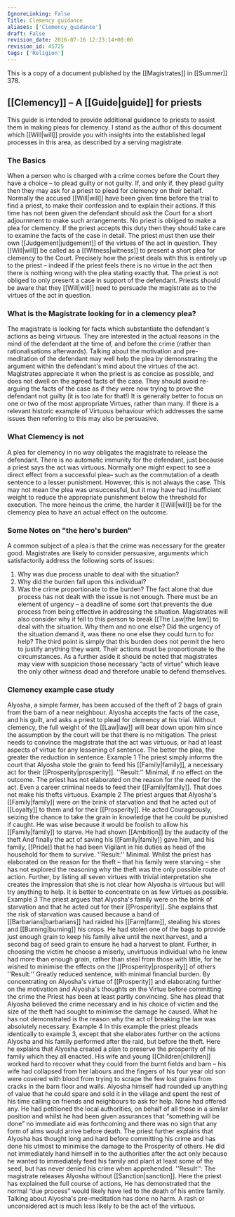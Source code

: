 ```yaml
---
IgnoreLinking: False
Title: Clemency guidance
aliases: ['Clemency_guidance']
draft: False
revision_date: 2016-07-16 12:23:14+00:00
revision_id: 45725
tags: ['Religion']
---
```


This is a copy of a document published by the [[Magistrates]] in [[Summer]] 378. 
## [[Clemency]] – A [[Guide|guide]] for priests
This guide is intended to provide additional guidance to priests to assist them in making pleas for clemency. I stand as the author of this document which [[Will|will]] provide you with insights into the established legal processes in this area, as described by a serving magistrate. 
### The Basics
When a person who is charged with a crime comes before the Court they have a choice – to plead guilty or not guilty. If, and only if, they plead guilty then they may ask for a priest to plead for clemency on their behalf. 
Normally the accused [[Will|will]] have been given time before the trial to find a priest, to make their confession and to explain their actions. If this time has not been given the defendant should ask the Court for a short adjournment to make such arrangements.
No priest is obliged to make a plea for clemency. If the priest accepts this duty then they should take care to examine the facts of the case in detail. The priest must then use their own [[Judgement|judgement]] of the virtues of the act in question. They [[Will|will]] be called as a [[Witness|witness]] to present a short plea for clemency to the Court. Precisely how the priest deals with this is entirely up to the priest – indeed if the priest feels there is no virtue in the act then there is nothing wrong with the plea stating exactly that. The priest is not obliged to only present a case in support of the defendant. Priests should be aware that they [[Will|will]] need to persuade the magistrate as to the virtues of the act in question.
### What is the Magistrate looking for in a clemency plea?
The magistrate is looking for facts which substantiate the defendant's actions as being virtuous. They are interested in the actual reasons in the mind of the defendant at the time of, and before the crime  (rather than rationalisations afterwards). Talking about the motivation and pre-meditation of the defendant may well help the plea by demonstrating the argument within the defendant's mind about the virtues of the act. 
Magistrates appreciate it when the priest is as concise as possible, and does not dwell on the agreed facts of the case. They should avoid re-arguing the facts of the case as if they were now trying to prove the defendant not guilty (it is too late for that!) It is generally better to focus on one or two of the most appropriate Virtues, rather than many. If there is a relevant historic example of Virtuous behaviour which addresses the same issues then referring to this may also be persuasive.
### What Clemency is not
A plea for clemency in no way obligates the magistrate to release the defendant. There is no automatic immunity for the defendant, just because a priest says the act was virtuous. Normally one might expect to see a direct effect from a successful plea– such as the commutation of a death sentence to a lesser punishment. However, this is not always the case. This may not mean the plea was unsuccessful, but it may have had insufficient weight to reduce the appropriate punishment below the threshold for execution. The more heinous the crime, the harder it [[Will|will]] be for the clemency plea to have an actual effect on the outcome.
### Some Notes on "the hero's burden"
A common subject of a plea is that the crime was necessary for the greater good. Magistrates are likely to consider persuasive, arguments which satisfactorily address the following sorts of issues:
1) Why was due process unable to deal with the situation?
2) Why did the burden fall upon this individual?
3) Was the crime proportionate to the burden?
The fact alone that due process has not dealt with the issue is not enough. There must be an element of urgency – a deadline of some sort that prevents the due process from being effective in addressing the situation. 
Magistrates will also consider why it fell to this person to break [[The Law|the law]] to deal with the situation. Why them and no one else? Did the urgency of the situation demand it, was there no one else they could turn to for help? 
The third point is simply that this burden does not permit the hero to justify anything they want. Their actions must be proportionate to the circumstances. As a further aside it should be noted that magistrates may view with suspicion those necessary “acts of virtue” which leave the only other witness dead and therefore unable to defend themselves. 
### Clemency example case study
Alyosha, a simple farmer, has been accused of the theft of 2 bags of grain from the barn of a near neighbour. Alyosha accepts the facts of the case, and his guilt, and asks a priest to plead for clemency at his trial.
Without clemency, the full weight of the [[Law|law]] will bear down upon him since the assumption by the court will be that there is no mitigation. The priest needs to convince the magistrate that the act was virtuous, or had at least aspects of virtue for any lessening of sentence. The better the plea, the greater the reduction in sentence.
Example 1
The priest simply informs the court that Alyosha stole the grain to feed his [[Family|family]], a necessary act for their [[Prosperity|prosperity]]. 
''Result:'' Minimal, if no effect on the outcome. The priest has not elaborated on the reason for the need for the act. Even a career criminal needs to feed their [[Family|family]]. That does not make his thefts virtuous. 
Example 2
The priest argues that Alyosha's [[Family|family]] were on the brink of starvation and that he acted out of [[Loyalty]] to them and for their [[Prosperity]]. He acted Courageously, seizing the chance to take the grain in knowledge that he could be punished if caught. He was wise because it would be foolish to allow his [[Family|family]] to starve. He had shown [[Ambition]] by the audacity of the theft And finally the act of saving his [[Family|family]] gave him, and his family, [[Pride]] that he had been Vigilant in his duties as head of the household for them to survive. 
''Result:'' Minimal. Whilst the priest has elaborated on the reason for the theft – that his family were starving – she has not explored the reasoning why the theft was the only possible route of action. Further, by listing all seven virtues with trivial interpretation she creates the impression that she is not clear how Alyosha is virtuous but will try anything to help. It is better to concentrate on as few Virtues as possible.
Example 3
The priest argues that Alyosha's family were on the brink of starvation and that he acted out for their [[Prosperity]]. She explains that the risk of starvation was caused because a band of [[Barbarians|barbarians]] had raided his [[Farm|farm]], stealing his stores and [[Burning|burning]] his crops. He had stolen one of the bags to provide just enough grain to keep his family alive until the next harvest, and a second bag of seed grain to ensure he had a harvest to plant. Further, in choosing the victim he choose a miserly, unvirtuous individual who he knew had more than enough grain, rather than steal from those with little, for he wished to minimise the effects on the [[Prosperity|prosperity]] of others
''Result:'' Greatly reduced sentence, with minimal financial burden. By concentrating on Alyosha's virtue of [[Prosperity]] and elaborating further on the motivation and Alyosha's thoughts on the Virtue before committing the crime the Priest has been at least partly convincing. She has plead that Alyosha believed the crime necessary and in his choice of victim and the size of the theft had sought to minimise the damage he caused. What he has not demonstrated is the reason why the act of breaking the law was absolutely necessary.
Example 4
In this example the priest pleads identically to example 3, except that she elaborates further on the actions Alyosha and his family performed after the raid, but before the theft. Here he explains that Alyosha created a plan to preserve the prosperity of his family which they all enacted. His wife and young [[Children|children]] worked hard to recover what they could from the burnt fields and barn – his wife had collapsed from her labours and the fingers of his four year old son were covered with blood from trying to scrape the few lost grains from cracks in the barn floor and walls. Alyosha himself had rounded up anything of value that he could spare and sold it in the village and spent the rest of his time calling on friends and neighbours to ask for help. None had offered any. He had petitioned the local authorities, on behalf of all those in a similar position and whilst he had been given assurances that “something will be done” no immediate aid was forthcoming and there was no sign that any form of alms would arrive before death. 
The priest further explains that Alyosha has thought long and hard before committing his crime and has done his utmost to minimise the damage to the Prosperity of others. He did not immediately hand himself in to the authorities after the act only because he wanted to immediately feed his family and plant at least some of the seed, but has never denied his crime when apprehended.
''Result'': The magistrate releases Alyosha without [[Sanction|sanction]]. Here the priest has explained the full course of actions, He has demonstrated that the normal “due process” would likely have led to the death of his entire family. Talking about Alyosha's pre-meditation has done no harm. A rash or unconsidered act is much less likely to be the act of the virtuous.